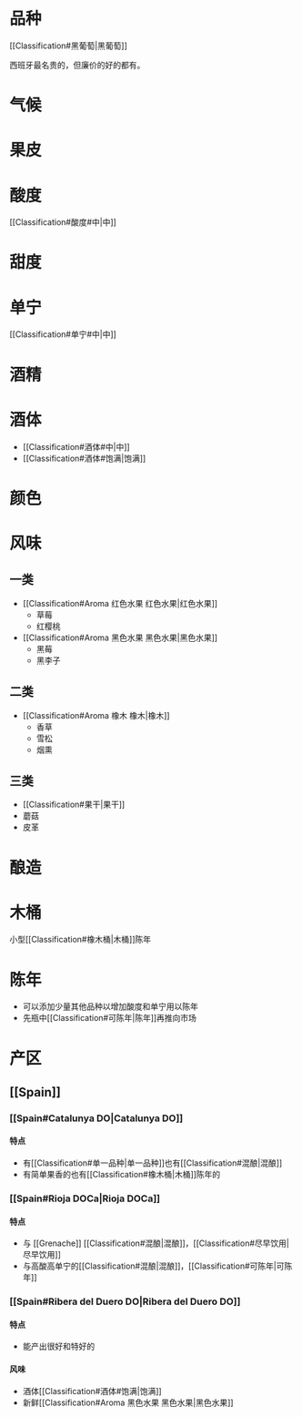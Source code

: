 # 品种

[[Classification#黑葡萄|黑葡萄]]

西班牙最名贵的，但廉价的好的都有。

# 气候



# 果皮



# 酸度

[[Classification#酸度#中|中]]

# 甜度



# 单宁

[[Classification#单宁#中|中]]

# 酒精



# 酒体

- [[Classification#酒体#中|中]]
- [[Classification#酒体#饱满|饱满]]

# 颜色



# 风味

## 一类

- [[Classification#Aroma 红色水果 红色水果|红色水果]]
	- 草莓
	- 红樱桃
- [[Classification#Aroma 黑色水果 黑色水果|黑色水果]]
	- 黑莓
	- 黑李子

## 二类

- [[Classification#Aroma 橡木 橡木|橡木]]
	- 香草
	- 雪松
	- 烟熏

## 三类

- [[Classification#果干|果干]]
- 蘑菇
- 皮革

# 酿造



# 木桶

小型[[Classification#橡木桶|木桶]]陈年

# 陈年

- 可以添加少量其他品种以增加酸度和单宁用以陈年
- 先瓶中[[Classification#可陈年|陈年]]再推向市场

# 产区

## [[Spain]]

### [[Spain#Catalunya DO|Catalunya DO]]

####  特点

- 有[[Classification#单一品种|单一品种]]也有[[Classification#混酿|混酿]]
- 有简单果香的也有[[Classification#橡木桶|木桶]]陈年的

### [[Spain#Rioja DOCa|Rioja DOCa]]

#### 特点

- 与 [[Grenache]] [[Classification#混酿|混酿]]，[[Classification#尽早饮用|尽早饮用]]
- 与高酸高单宁的[[Classification#混酿|混酿]]，[[Classification#可陈年|可陈年]]

### [[Spain#Ribera del Duero DO|Ribera del Duero DO]]

#### 特点

-  能产出很好和特好的

#### 风味

- 酒体[[Classification#酒体#饱满|饱满]]
- 新鲜[[Classification#Aroma 黑色水果 黑色水果|黑色水果]]


